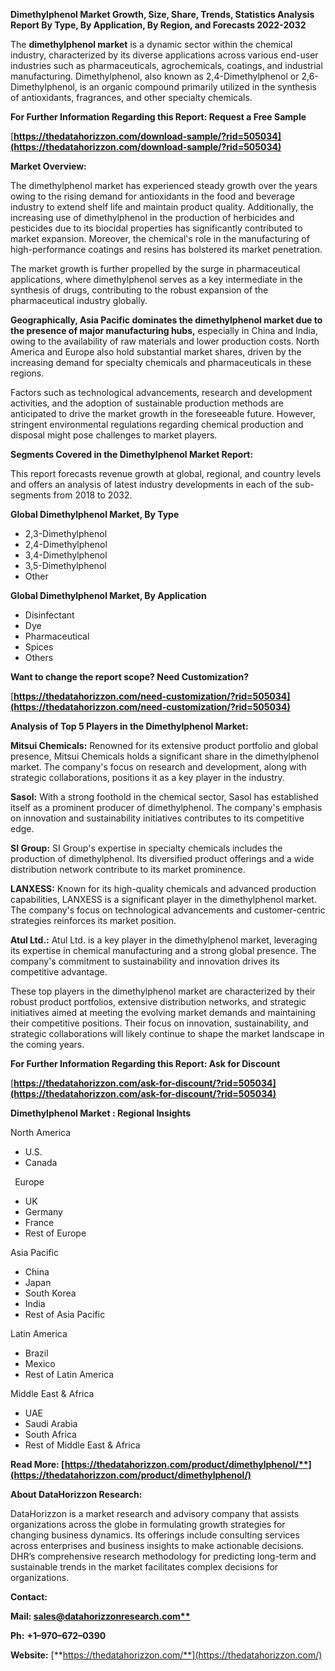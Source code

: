 ﻿**Dimethylphenol  Market Growth, Size, Share, Trends, Statistics Analysis Report By Type, By Application, By Region, and Forecasts 2022-2032**


The **dimethylphenol market** is a dynamic sector within the chemical industry, characterized by its diverse applications across various end-user industries such as pharmaceuticals, agrochemicals, coatings, and industrial manufacturing. Dimethylphenol, also known as 2,4-Dimethylphenol or 2,6-Dimethylphenol, is an organic compound primarily utilized in the synthesis of antioxidants, fragrances, and other specialty chemicals. 

**For Further Information Regarding this Report: Request a Free Sample**	

[**https://thedatahorizzon.com/download-sample/?rid=505034](https://thedatahorizzon.com/download-sample/?rid=505034)** 

**Market Overview:**

The dimethylphenol market has experienced steady growth over the years owing to the rising demand for antioxidants in the food and beverage industry to extend shelf life and maintain product quality. Additionally, the increasing use of dimethylphenol in the production of herbicides and pesticides due to its biocidal properties has significantly contributed to market expansion. Moreover, the chemical's role in the manufacturing of high-performance coatings and resins has bolstered its market penetration.

The market growth is further propelled by the surge in pharmaceutical applications, where dimethylphenol serves as a key intermediate in the synthesis of drugs, contributing to the robust expansion of the pharmaceutical industry globally.

**Geographically, Asia Pacific dominates the dimethylphenol market due to the presence of major manufacturing hubs,** especially in China and India, owing to the availability of raw materials and lower production costs. North America and Europe also hold substantial market shares, driven by the increasing demand for specialty chemicals and pharmaceuticals in these regions.

Factors such as technological advancements, research and development activities, and the adoption of sustainable production methods are anticipated to drive the market growth in the foreseeable future. However, stringent environmental regulations regarding chemical production and disposal might pose challenges to market players. 

**Segments Covered in the Dimethylphenol Market Report:** 

This report forecasts revenue growth at global, regional, and country levels and offers an analysis of latest industry developments in each of the sub-segments from 2018 to 2032.

**Global Dimethylphenol Market, By Type**

- 2,3-Dimethylphenol
- 2,4-Dimethylphenol
- 3,4-Dimethylphenol
- 3,5-Dimethylphenol
- Other

**Global Dimethylphenol Market, By Application**

- Disinfectant
- Dye
- Pharmaceutical
- Spices
- Others

**Want to change the report scope? Need Customization?**

[**https://thedatahorizzon.com/need-customization/?rid=505034](https://thedatahorizzon.com/need-customization/?rid=505034)** 

**Analysis of Top 5 Players in the Dimethylphenol Market:**

**Mitsui Chemicals:** Renowned for its extensive product portfolio and global presence, Mitsui Chemicals holds a significant share in the dimethylphenol market. The company's focus on research and development, along with strategic collaborations, positions it as a key player in the industry.

**Sasol:** With a strong foothold in the chemical sector, Sasol has established itself as a prominent producer of dimethylphenol. The company's emphasis on innovation and sustainability initiatives contributes to its competitive edge.

**SI Group:** SI Group's expertise in specialty chemicals includes the production of dimethylphenol. Its diversified product offerings and a wide distribution network contribute to its market prominence.

**LANXESS:** Known for its high-quality chemicals and advanced production capabilities, LANXESS is a significant player in the dimethylphenol market. The company's focus on technological advancements and customer-centric strategies reinforces its market position.

**Atul Ltd.:** Atul Ltd. is a key player in the dimethylphenol market, leveraging its expertise in chemical manufacturing and a strong global presence. The company's commitment to sustainability and innovation drives its competitive advantage.

These top players in the dimethylphenol market are characterized by their robust product portfolios, extensive distribution networks, and strategic initiatives aimed at meeting the evolving market demands and maintaining their competitive positions. Their focus on innovation, sustainability, and strategic collaborations will likely continue to shape the market landscape in the coming years.

**For Further Information Regarding this Report: Ask for Discount**	

[**https://thedatahorizzon.com/ask-for-discount/?rid=505034](https://thedatahorizzon.com/ask-for-discount/?rid=505034)** 

**Dimethylphenol Market : Regional Insights**

North America

- U.S.
- Canada

` `Europe

- UK
- Germany
- France
- Rest of Europe

Asia Pacific

- China
- Japan
- South Korea
- India
- Rest of Asia Pacific

Latin America

- Brazil
- Mexico
- Rest of Latin America

Middle East & Africa

- UAE
- Saudi Arabia
- South Africa
- Rest of Middle East & Africa

**Read More: [https://thedatahorizzon.com/product/dimethylphenol/**](https://thedatahorizzon.com/product/dimethylphenol/)** 

**About DataHorizzon Research:**

DataHorizzon is a market research and advisory company that assists organizations across the globe in formulating growth strategies for changing business dynamics. Its offerings include consulting services across enterprises and business insights to make actionable decisions. DHR’s comprehensive research methodology for predicting long-term and sustainable trends in the market facilitates complex decisions for organizations.

**Contact:**

**Mail: [sales@datahorizzonresearch.com**](mailto:sales@datahorizzonresearch.com)**

**Ph:** **+1–970–672–0390**

**Website:** [**https://thedatahorizzon.com/**](https://thedatahorizzon.com/)
